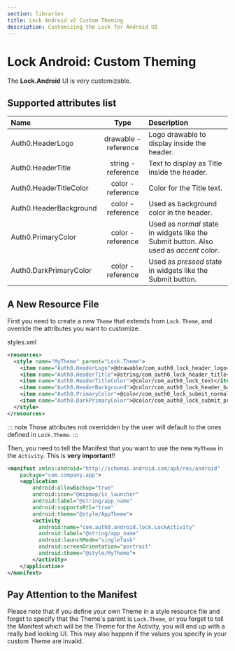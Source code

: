 ```yaml
---
section: libraries
title: Lock Android v2 Custom Theming
description: Customizing the Lock for Android UI
---
```

# Lock Android: Custom Theming

The **Lock.Android** UI is very customizable.

## Supported attributes list

| Name | Type | Description |
| :--- | :---: | :--- |
|Auth0.HeaderLogo | drawable - reference | Logo drawable to display inside the header. |
|Auth0.HeaderTitle | string - reference | Text to display as Title inside the header. |
|Auth0.HeaderTitleColor | color - reference | Color for the Title text. |
|Auth0.HeaderBackground | color - reference | Used as background color in the header. |
|Auth0.PrimaryColor | color - reference | Used as _normal_ state in widgets like the Submit button. Also used as _accent_ color. |
|Auth0.DarkPrimaryColor | color - reference | Used as _pressed_ state in widgets like the Submit button. |

## A New Resource File

First you need to create a new `Theme` that extends from `Lock.Theme`, and override the attributes you want to customize.

styles.xml

```xml
<resources>
  <style name="MyTheme" parent="Lock.Theme">
    <item name="Auth0.HeaderLogo">@drawable/com_auth0_lock_header_logo</item>
    <item name="Auth0.HeaderTitle">@string/com_auth0_lock_header_title</item>
    <item name="Auth0.HeaderTitleColor">@color/com_auth0_lock_text</item>
    <item name="Auth0.HeaderBackground">@color/com_auth0_lock_header_background</item>
    <item name="Auth0.PrimaryColor">@color/com_auth0_lock_submit_normal</item>
    <item name="Auth0.DarkPrimaryColor">@color/com_auth0_lock_submit_pressed</item>
  </style>
</resources>
```

::: note
Those attributes not overridden by the user will default to the ones defined in `Lock.Theme`.
:::

Then, you need to tell the Manifest that you want to use the new `MyTheme` in the `Activity`. This is **very important**!!

```xml
<manifest xmlns:android="http://schemas.android.com/apk/res/android"
    package="com.company.app">
    <application
        android:allowBackup="true"
        android:icon="@mipmap/ic_launcher"
        android:label="@string/app_name"
        android:supportsRtl="true"
        android:theme="@style/AppTheme">
        <activity
          android:name="com.auth0.android.lock.LockActivity"
          android:label="@string/app_name"
          android:launchMode="singleTask"
          android:screenOrientation="portrait"
          android:theme="@style/MyTheme">
        </activity>
    </application>
</manifest>
```

## Pay Attention to the Manifest

Please note that if you define your own Theme in a style resource file and forget to specify that the Theme's parent is `Lock.Theme`, or you forget to tell the Manifest which will be the Theme for the Activity, you will end up with a really bad looking UI. This may also happen if the values you specify in your custom Theme are invalid.
